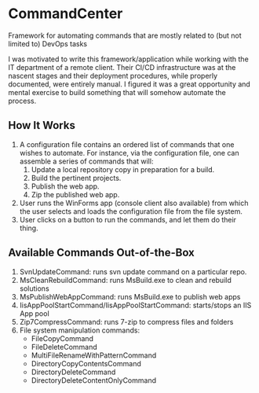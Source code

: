 # CommandCenter
Framework for automating commands that are mostly related to (but not limited to) DevOps tasks

I was motivated to write this framework/application while working with the IT department of a remote client. Their CI/CD infrastructure was at the nascent stages and their deployment procedures, while properly documented, were entirely manual. I figured it was a great opportunity and mental exercise to build something that will somehow automate the process. 

## How It Works
1. A configuration file contains an ordered list of commands that one wishes to automate. For instance, via the configuration file, one can assemble a series of commands that will:
   1. Update a local repository copy in preparation for a build.
   2. Build the pertinent projects.
   3. Publish the web app.
   4. Zip the published web app.
2. User runs the WinForms app (console client also available) from which the user selects and loads the configuration file from the file system.
3. User clicks on a button to run the commands, and let them do their thing.
<!--
## Highlights
-->

## Available Commands Out-of-the-Box
<!-- While the Commands framework is extensible so that etc. -->
1. SvnUpdateCommand: runs svn update command on a particular repo.
2. MsCleanRebuildCommand: runs MsBuild.exe to clean and rebuild solutions
3. MsPublishWebAppCommand: runs MsBuild.exe to publish web apps
4. IisAppPoolStartCommand/IisAppPoolStartCommand: starts/stops an IIS App pool
5. Zip7CompressCommand: runs 7-zip to compress files and folders
6. File system manipulation commands:
   * FileCopyCommand
   * FileDeleteCommand
   * MultiFileRenameWithPatternCommand
   * DirectoryCopyContentsCommand
   * DirectoryDeleteCommand
   * DirectoryDeleteContentOnlyCommand
<!--
A rundown of the assemblies/projects in this repo is as follows:
- CommandCenter.Infrastructure contains the building blocks of the framework and is responsible for configuration, orchestration and command definition/creation. At the heart of this project is the BaseCommand type from which all commands should inherit from. Therefore, any application that wishes to define new Command types should add a reference to this assembly.
- CommandCenter.Commands contains BaseCommand implementations for commonly used tasks such as:
  * SvnUpdateCommand: runs svn update command on a particular repo.
  * Zip7CompressCommand: runs 7-zip to compress files and folders
  * MsCleanRebuildCommand: runs MsBuild.exe to clean and rebuild solutions
  * MsPublishWebAppCommand: runs MsBuild.exe to publish web apps
  * IisAppPoolStartCommand/IisAppPoolStartCommand: starts/stops an IIS App pool
  * Commands under /FileSystem: various commands for common file system manipulation (dir/file copy, delete, etc.)  
- CommandCenter.UI.Console and CommandCenter.UI.WinForms contains console-based/Windows Forms-based clients for invoking commands defined in a configuration file.
-->

